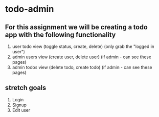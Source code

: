 # todo-admin

## For this assignment we will be creating a todo app with the following functionality

1. user todo view (toggle status, create, delete) (only grab the "logged in user")
2. admin users view (create user, delete user) (if admin - can see these pages)
3. admin todos view (delete todo, create todo) (if admin - can see these pages)

## stretch goals
1. Login
2. Signup
3. Edit user
